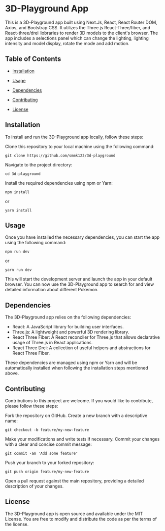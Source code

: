 # 3D-Playground App

This is a 3D-Playground app built using Next.Js, React, React Router DOM, Axios, and Bootstrap CSS. It utilizes the Three.js React-Three/fiber, and React-three/drei liobraries to render 3D models to the client's browser. The app includes a selections panel which can change the lighting, lighting intensity and model display, rotate the mode and add motion.

## Table of Contents

- [Installation](#installation)

- [Usage](#usage)

- [Dependencies](#dependencies)

- [Contributing](#contributing)

- [License](#license)


## Installation

To install and run the 3D-Playground app locally, follow these steps:

Clone this repository to your local machine using the following command:

````
git clone https://github.com/smmk123/3d-playground
````
Navigate to the project directory:

````
cd 3d-playground
````
Install the required dependencies using npm or Yarn:

````
npm install
````
or

````
yarn install
````

## Usage

Once you have installed the necessary dependencies, you can start the app using the following command:

````
npm run dev
````
or

````
yarn run dev
````
This will start the development server and launch the app in your default browser. You can now use the 3D-Playground app to search for and view detailed information about different Pokemon.

## Dependencies

The 3D-Playground app relies on the following dependencies:

- React: A JavaScript library for building user interfaces.
- Three.js: A lightweight and powerful 3D rendering library.
- React Three Fiber: A React reconciler for Three.js that allows declarative usage of Three.js in React applications.
- React Three Drei: A collection of useful helpers and abstractions for React Three Fiber.

These dependencies are managed using npm or Yarn and will be automatically installed when following the installation steps mentioned above.

## Contributing

Contributions to this project are welcome. If you would like to contribute, please follow these steps:

Fork the repository on GitHub.
Create a new branch with a descriptive name:

````
git checkout -b feature/my-new-feature
````
Make your modifications and write tests if necessary.
Commit your changes with a clear and concise commit message:

````
git commit -am 'Add some feature'
````
Push your branch to your forked repository:

````
git push origin feature/my-new-feature
````
Open a pull request against the main repository, providing a detailed description of your changes.

## License

The 3D-Playground app is open source and available under the MIT License. You are free to modify and distribute the code as per the terms of the license.